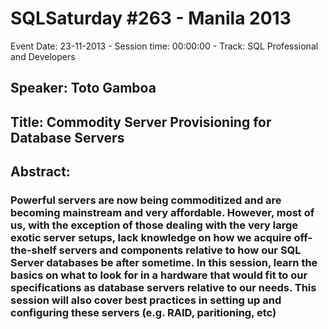 # SQLSaturday #263 - Manila 2013
Event Date: 23-11-2013 - Session time: 00:00:00 - Track: SQL Professional and Developers
## Speaker: Toto Gamboa
## Title: Commodity Server Provisioning for Database Servers
## Abstract:
### Powerful servers are now being commoditized and are becoming mainstream and very affordable. However, most of us, with the exception of  those dealing with the very large exotic server setups, lack knowledge on how we acquire off-the-shelf servers and components relative to how our SQL Server databases be after sometime. In this session, learn the basics on what to look for in a hardware that would fit to our specifications as database servers relative to our needs. This session will also cover best practices in setting up and configuring these servers (e.g. RAID, paritioning, etc)
